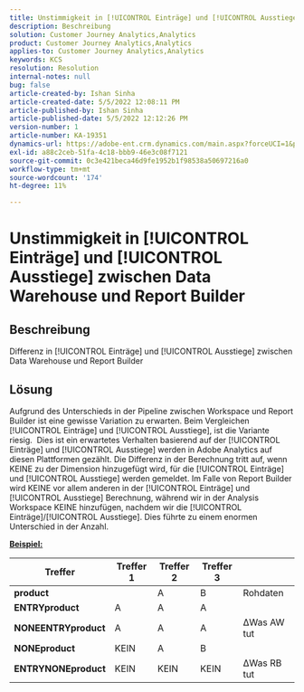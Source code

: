 ```yaml
---
title: Unstimmigkeit in [!UICONTROL Einträge] und [!UICONTROL Ausstiege] zwischen Data Warehouse und Report Builder
description: Beschreibung
solution: Customer Journey Analytics,Analytics
product: Customer Journey Analytics,Analytics
applies-to: Customer Journey Analytics,Analytics
keywords: KCS
resolution: Resolution
internal-notes: null
bug: false
article-created-by: Ishan Sinha
article-created-date: 5/5/2022 12:08:11 PM
article-published-by: Ishan Sinha
article-published-date: 5/5/2022 12:12:26 PM
version-number: 1
article-number: KA-19351
dynamics-url: https://adobe-ent.crm.dynamics.com/main.aspx?forceUCI=1&pagetype=entityrecord&etn=knowledgearticle&id=92c7a606-6ccc-ec11-a7b5-6045bd00db25
exl-id: a88c2ceb-51fa-4c18-bbb9-46e3c08f7121
source-git-commit: 0c3e421beca46d9fe1952b1f98538a50697216a0
workflow-type: tm+mt
source-wordcount: '174'
ht-degree: 11%

---
```


# Unstimmigkeit in [!UICONTROL Einträge] und [!UICONTROL Ausstiege] zwischen Data Warehouse und Report Builder

## Beschreibung

Differenz in [!UICONTROL Einträge] und [!UICONTROL Ausstiege] zwischen Data Warehouse und Report Builder

## Lösung


Aufgrund des Unterschieds in der Pipeline zwischen Workspace und Report Builder ist eine gewisse Variation zu erwarten. Beim Vergleichen [!UICONTROL Einträge] und [!UICONTROL Ausstiege], ist die Variante riesig. 
Dies ist ein erwartetes Verhalten basierend auf der [!UICONTROL Einträge] und [!UICONTROL Ausstiege] werden in Adobe Analytics auf diesen Plattformen gezählt. Die Differenz in der Berechnung tritt auf, wenn KEINE zu der Dimension hinzugefügt wird, für die [!UICONTROL Einträge] und [!UICONTROL Ausstiege] werden gemeldet. Im Falle von Report Builder wird KEINE vor allem anderen in der [!UICONTROL Einträge] und [!UICONTROL Ausstiege] Berechnung, während wir in der Analysis Workspace KEINE hinzufügen, nachdem wir die [!UICONTROL Einträge]/[!UICONTROL Ausstiege]. Dies führte zu einem enormen Unterschied in der Anzahl.

<u><b>Beispiel:</b></u>


| <b>Treffer</b> | <b>Treffer 1</b> | <b>Treffer 2</b> | <b>Treffer 3</b> |   |
| --- | --- | --- | --- | --- |
| <b>product</b> |   | A | B | Rohdaten |
| <b>ENTRYproduct</b> | A | A | A |   |
| <b>NONEENTRYproduct</b> | A | A | A | ΔWas AW tut |
| <b>NONEproduct</b> | KEIN | A | B |   |
| <b>ENTRYNONEproduct</b> | KEIN | KEIN | KEIN | ΔWas RB tut |
